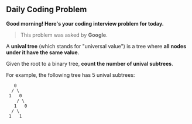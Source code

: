 ## Daily Coding Problem

**Good morning! Here's your coding interview problem for today.**

> This problem was asked by **Google**.

A **unival tree** (which stands for "universal value") is a tree where **all nodes under it have the same value**.

Given the root to a binary tree, **count the number of unival subtrees**.

For example, the following tree has 5 unival subtrees:

```
   0
  / \
 1   0
    / \
   1   0
  / \
 1   1
```
